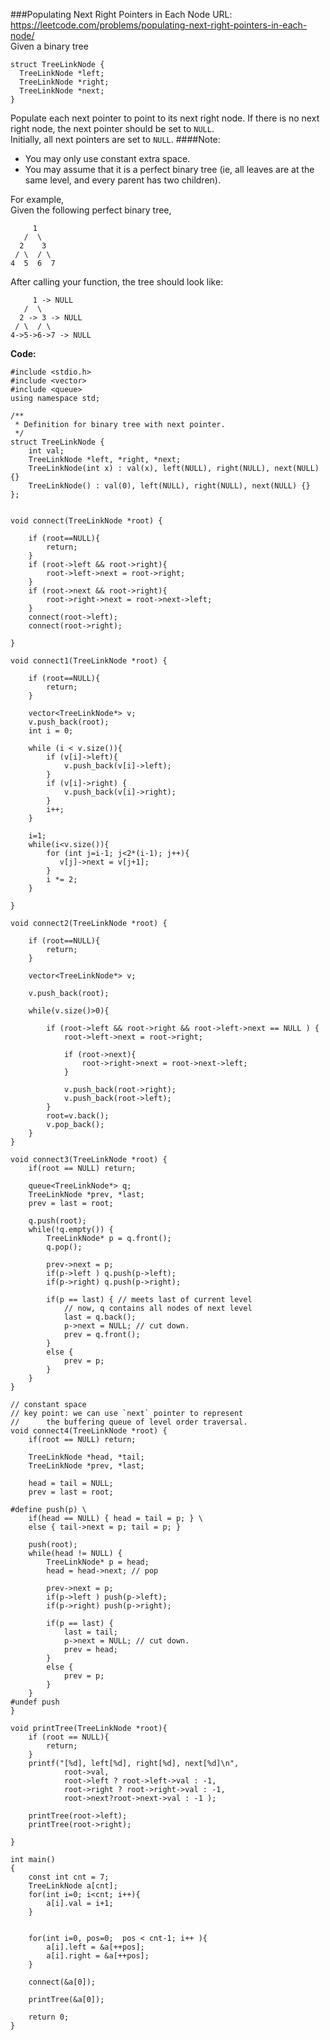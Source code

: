 ###Populating Next Right Pointers in Each Node
URL: https://leetcode.com/problems/populating-next-right-pointers-in-each-node/</br>
Given a binary tree

    struct TreeLinkNode {
      TreeLinkNode *left;
      TreeLinkNode *right;
      TreeLinkNode *next;
    }

Populate each next pointer to point to its next right node. If there is no next right node, the next pointer should be set to `NULL`.</br>
Initially, all next pointers are set to `NULL`.
####Note:

- You may only use constant extra space.
- You may assume that it is a perfect binary tree (ie, all leaves are at the same level, and every parent has two children).

For example,</br>
Given the following perfect binary tree,

         1
       /  \
      2    3
     / \  / \
    4  5  6  7

After calling your function, the tree should look like:

         1 -> NULL
       /  \
      2 -> 3 -> NULL
     / \  / \
    4->5->6->7 -> NULL

__Code:__

	#include <stdio.h>
	#include <vector>
	#include <queue>
	using namespace std;

	/**
	 * Definition for binary tree with next pointer.
	 */
	struct TreeLinkNode {
	    int val;
	    TreeLinkNode *left, *right, *next;
	    TreeLinkNode(int x) : val(x), left(NULL), right(NULL), next(NULL) {}
	    TreeLinkNode() : val(0), left(NULL), right(NULL), next(NULL) {}
	};


	void connect(TreeLinkNode *root) {

	    if (root==NULL){
	        return;
	    }
	    if (root->left && root->right){
	        root->left->next = root->right;
	    }
	    if (root->next && root->right){
	        root->right->next = root->next->left;
	    }
	    connect(root->left);
	    connect(root->right);

	}

	void connect1(TreeLinkNode *root) {

	    if (root==NULL){
	        return;
	    }

	    vector<TreeLinkNode*> v;    
	    v.push_back(root);
	    int i = 0;
	    
	    while (i < v.size()){
	        if (v[i]->left){
	            v.push_back(v[i]->left);
	        }
	        if (v[i]->right) {
	            v.push_back(v[i]->right);
	        }
	        i++;
	    }

	    i=1;
	    while(i<v.size()){
	        for (int j=i-1; j<2*(i-1); j++){
	           v[j]->next = v[j+1]; 
	        }
	        i *= 2; 
	    }

	}

	void connect2(TreeLinkNode *root) {

	    if (root==NULL){
	        return;
	    }
	    
	    vector<TreeLinkNode*> v;

	    v.push_back(root);
	    
	    while(v.size()>0){
	        
	        if (root->left && root->right && root->left->next == NULL ) {
	            root->left->next = root->right;
	            
	            if (root->next){
	                root->right->next = root->next->left;
	            }
	            
	            v.push_back(root->right);
	            v.push_back(root->left);
	        }
	        root=v.back();
	        v.pop_back();
	    }
	}

	void connect3(TreeLinkNode *root) {
	    if(root == NULL) return;

	    queue<TreeLinkNode*> q;
	    TreeLinkNode *prev, *last;
	    prev = last = root;

	    q.push(root);
	    while(!q.empty()) {
	        TreeLinkNode* p = q.front();
	        q.pop();

	        prev->next = p;
	        if(p->left ) q.push(p->left);
	        if(p->right) q.push(p->right);

	        if(p == last) { // meets last of current level
	            // now, q contains all nodes of next level
	            last = q.back();
	            p->next = NULL; // cut down.
	            prev = q.front();
	        }
	        else {
	            prev = p;
	        }
	    }
	}

	// constant space
	// key point: we can use `next` pointer to represent
	//      the buffering queue of level order traversal.
	void connect4(TreeLinkNode *root) {
	    if(root == NULL) return;

	    TreeLinkNode *head, *tail;
	    TreeLinkNode *prev, *last;

	    head = tail = NULL;
	    prev = last = root;

	#define push(p) \
	    if(head == NULL) { head = tail = p; } \
	    else { tail->next = p; tail = p; }

	    push(root);
	    while(head != NULL) {
	        TreeLinkNode* p = head;
	        head = head->next; // pop

	        prev->next = p;
	        if(p->left ) push(p->left);
	        if(p->right) push(p->right);

	        if(p == last) {
	            last = tail;
	            p->next = NULL; // cut down.
	            prev = head;
	        }
	        else {
	            prev = p;
	        }
	    }
	#undef push
	}

	void printTree(TreeLinkNode *root){
	    if (root == NULL){
	        return;
	    }
	    printf("[%d], left[%d], right[%d], next[%d]\n", 
	            root->val, 
	            root->left ? root->left->val : -1, 
	            root->right ? root->right->val : -1, 
	            root->next?root->next->val : -1 );    

	    printTree(root->left);
	    printTree(root->right);
	 
	}

	int main()
	{
	    const int cnt = 7; 
	    TreeLinkNode a[cnt];
	    for(int i=0; i<cnt; i++){
	        a[i].val = i+1;
	    } 

	    
	    for(int i=0, pos=0;  pos < cnt-1; i++ ){
	        a[i].left = &a[++pos];
	        a[i].right = &a[++pos];
	    }
	    
	    connect(&a[0]); 

	    printTree(&a[0]);

	    return 0;
	}
